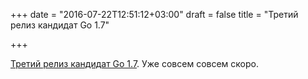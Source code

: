 +++
date = "2016-07-22T12:51:12+03:00"
draft = false
title = "Третий релиз кандидат Go 1.7"

+++

<p><a href="https://groups.google.com/forum/#!topic/golang-announce/G5N8lCAspoU">Третий релиз кандидат Go 1.7</a>. Уже совсем совсем скоро.&nbsp;</p>

